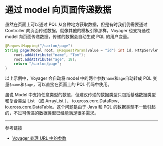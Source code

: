 # 通过 model 向页面传递数据

虽然在页面上可以通过 PQL 从各种地方获取数据，但是有时我们仍需要通过 Controller 向页面传递数据，就像其他的模板引擎那样。Voyager 也支持通过 model 向页面传递数据，传递的数据会自动生成 PQL 的用户变量。

```java
@RequestMapping("/carton/page")
String page(Model root, @RequestParam(value = "id") int id, HttpServletRequest request) {
    root.addAttribute("name", "Tom");
    root.addAttribute("age", 18);
    return "/carton/page";
}
```

以上示例中，Voyager 会自动将 model 中的两个参数`name`和`age`自动转成 PQL 变量`$name`和`$age`，可以直接在页面上的 PQL 代码中使用。

虽说 Model 中支持任意类型的数值，但建议传递的数据类型只包括基础数据类型和复合类型 List （或 ArrayList ）、 io.qross.core.DataRow、 io.qross.core.DataTable。这个问题是由于 Java 和 PQL 的数据类型不一致引起的，不过可传递的数据类型已经能满足很多需求。

---
参考链接

* [Voyager 处理 URL 中的参数](/voyager/query.md)